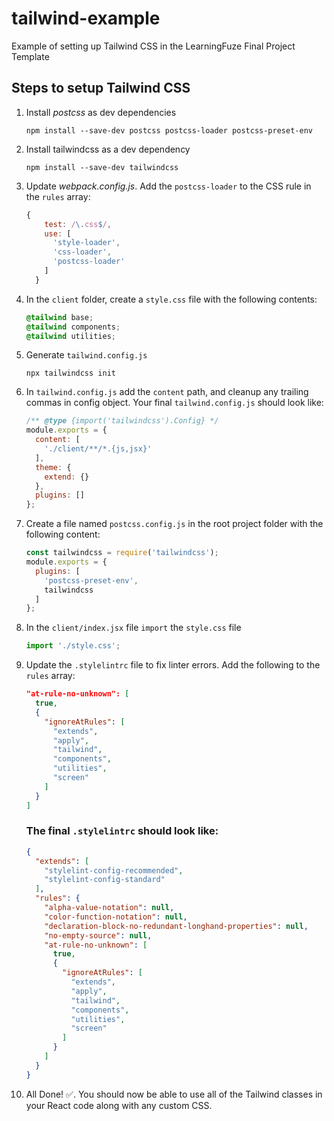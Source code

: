 # tailwind-example

Example of setting up Tailwind CSS in the LearningFuze Final Project Template

## Steps to setup Tailwind CSS
1. Install *postcss* as dev dependencies
    ```
    npm install --save-dev postcss postcss-loader postcss-preset-env
    ```
1. Install tailwindcss as a dev dependency
    ```
    npm install --save-dev tailwindcss
    ```
1. Update *webpack.config.js*. Add the `postcss-loader` to the CSS rule in the `rules` array:
    ```JAVASCRIPT
    {
        test: /\.css$/,
        use: [
          'style-loader',
          'css-loader',
          'postcss-loader'
        ]
      }
    ```
1. In the `client` folder, create a `style.css` file with the following contents:
    ```CSS
    @tailwind base;
    @tailwind components;
    @tailwind utilities;
    ```
1. Generate `tailwind.config.js`
    ```
    npx tailwindcss init
    ```
1. In `tailwind.config.js` add the `content` path, and cleanup any trailing commas in config object. Your final `tailwind.config.js` should look like:
    ```JAVASCRIPT
    /** @type {import('tailwindcss').Config} */
    module.exports = {
      content: [
        './client/**/*.{js,jsx}'
      ],
      theme: {
        extend: {}
      },
      plugins: []
    };
    ```
1. Create a file named `postcss.config.js` in the root project folder with the following content:
    ```JAVASCRIPT
    const tailwindcss = require('tailwindcss');
    module.exports = {
      plugins: [
        'postcss-preset-env',
        tailwindcss
      ]
    };
    ```
1. In the `client/index.jsx` file `import` the `style.css` file
    ```JAVASCRIPT
    import './style.css';
    ```
1. Update the `.stylelintrc` file to fix linter errors. Add the following to the `rules` array:
    ```JSON
    "at-rule-no-unknown": [
      true,
      {
        "ignoreAtRules": [
          "extends",
          "apply",
          "tailwind",
          "components",
          "utilities",
          "screen"
        ]
      }
    ]
    ```
    ### The final `.stylelintrc` should look like:
    ```JSON
    {
      "extends": [
        "stylelint-config-recommended",
        "stylelint-config-standard"
      ],
      "rules": {
        "alpha-value-notation": null,
        "color-function-notation": null,
        "declaration-block-no-redundant-longhand-properties": null,
        "no-empty-source": null,
        "at-rule-no-unknown": [
          true,
          {
            "ignoreAtRules": [
              "extends",
              "apply",
              "tailwind",
              "components",
              "utilities",
              "screen"
            ]
          }
        ]
      }
    }
    ```
1. All Done! ✅. You should now be able to use all of the Tailwind classes in your React code along with any custom CSS.

